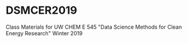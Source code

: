 # DSMCER2019
Class Materials for UW CHEM E 545 "Data Science Methods for Clean Energy Research" Winter 2019

